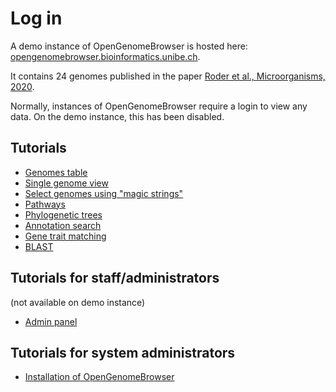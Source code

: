 <link rel="shortcut icon" type="image/svg+xml" href="/opengenomebrowser/favicon.svg">

# Log in

A demo instance of OpenGenomeBrowser is hosted here: [opengenomebrowser.bioinformatics.unibe.ch](https://opengenomebrowser.bioinformatics.unibe.ch/).

It contains 24 genomes published in the paper [Roder et al., Microorganisms, 2020](https://www.mdpi.com/2076-2607/8/7/966).

Normally, instances of OpenGenomeBrowser require a login to view any data. On the demo instance, this has been disabled.

## Tutorials

*   [Genomes table](tutorials/genomes.md)
*   [Single genome view](tutorials/genome.md)
*   [Select genomes using "magic strings"](tutorials/magic-strings.md)
*   [Pathways](tutorials/pathway.md)
*   [Phylogenetic trees](tutorials/trees.md)
*   [Annotation search](tutorials/annotation-search.md)
*   [Gene trait matching](tutorials/gene-trait-matching.md)
*   [BLAST](tutorials/blast.md)

## Tutorials for staff/administrators

(not available on demo instance)

*   [Admin panel](tutorials/admin.md)

## Tutorials for system administrators

*   [Installation of OpenGenomeBrowser](/installation.md)
